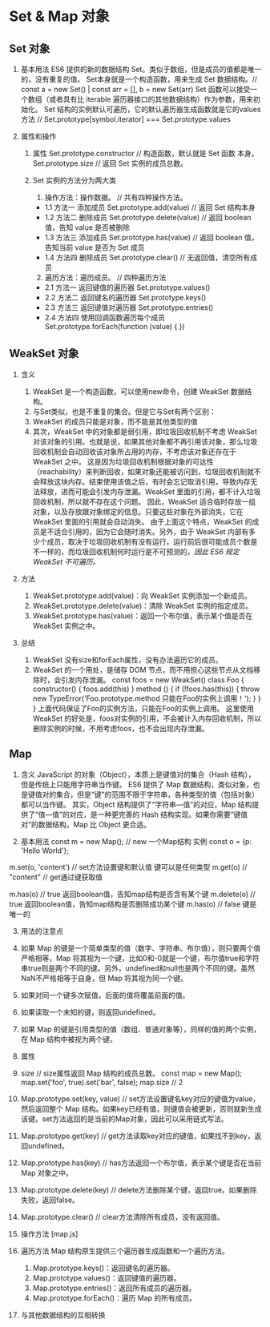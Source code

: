 # Set & Map 对象

## Set 对象

1. 基本用法
    ES6 提供的新的数据结构 Set。类似于数组，但是成员的值都是唯一的，没有重复的值。
    Set本身就是一个构造函数，用来生成 Set 数据结构。// const a = new Set() | const arr = [], b = new Set(arr)
    Set 函数可以接受一个数组（或者具有比 iterable 遍历器接口的其他数据结构）作为参数，用来初始化。
    Set 结构的实例默认可遍历，它的默认遍历器生成函数就是它的values方法 // Set.prototype[symbol.iterator] === Set.prototype.values

2. 属性和操作
    1. 属性
      Set.prototype.constructor // 构造函数，默认就是 Set 函数 本身。
      Set.prototype.size // 返回 Set 实例的成员总数。

    2. Set 实例的方法分为两大类
        1. 操作方法：操作数据。 // 共有四种操作方法。
          * 1.1 方法一 添加成员
              Set.prototype.add(value) // 返回 Set 结构本身
          * 1.2 方法二 删除成员
              Set.prototype.delete(value) // 返回 boolean 值，告知 value 是否被删除
          * 1.3 方法三 添加成员
              Set.prototype.has(value) // 返回 boolean 值，告知当前 value 是否为 Set 成员
          * 1.4 方法四 删除成员
              Set.prototype.clear() // 无返回值，清空所有成员

        2. 遍历方法：遍历成员。 // 四种遍历方法
          * 2.1  方法一  返回键值的遍历器
              Set.prototype.values()
          * 2.2  方法二  返回键名的遍历器
              Set.prototype.keys()
          * 2.3  方法三  返回键值对遍历器
              Set.prototype.entries()
          * 2.4  方法四  使用回调函数遍历每个成员
              Set.prototype.forEach(function (value) { })

## WeakSet 对象

1. 含义
    1. WeakSet 是一个构造函数，可以使用new命令，创建 WeakSet 数据结构。
    2. 与Set类似，也是不重复的集合。但是它与Set有两个区别：
      1. WeakSet 的成员只能是对象，而不能是其他类型的值
      2. 其次，WeakSet 中的对象都是弱引用，即垃圾回收机制不考虑 WeakSet 对该对象的引用。也就是说，如果其他对象都不再引用该对象，那么垃圾回收机制会自动回收该对象所占用的内存，不考虑该对象还存在于 WeakSet 之中。
      这是因为垃圾回收机制根据对象的可达性（reachability）来判断回收，如果对象还能被访问到，垃圾回收机制就不会释放这块内存。结束使用该值之后，有时会忘记取消引用，导致内存无法释放，进而可能会引发内存泄漏。WeakSet 里面的引用，都不计入垃圾回收机制，所以就不存在这个问题。
      因此，WeakSet 适合临时存放一组对象，以及存放跟对象绑定的信息。只要这些对象在外部消失，它在 WeakSet 里面的引用就会自动消失。
      由于上面这个特点，WeakSet 的成员是不适合引用的，因为它会随时消失。另外，由于 WeakSet 内部有多少个成员，取决于垃圾回收机制有没有运行，运行前后很可能成员个数是不一样的，而垃圾回收机制何时运行是不可预测的，*因此 ES6 规定 WeakSet 不可遍历。*

2. 方法
    1. WeakSet.prototype.add(value)：向 WeakSet 实例添加一个新成员。
    2. WeakSet.prototype.delete(value)：清除 WeakSet 实例的指定成员。
    3. WeakSet.prototype.has(value)：返回一个布尔值，表示某个值是否在 WeakSet 实例之中。

3. 总结
    1. WeakSet 没有size和forEach属性，没有办法遍历它的成员。
    2. WeakSet 的一个用处，是储存 DOM 节点，而不用担心这些节点从文档移除时，会引发内存泄漏。
      const foos = new WeakSet()
      class Foo {
        constructor() {
          foos.add(this)
        }
        method () {
          if (!foos.has(this)) {
            throw new TypeError('Foo.prototype.method 只能在Foo的实例上调用！');
          }
        }
      }
      上面代码保证了Foo的实例方法，只能在Foo的实例上调用。
      这里使用 WeakSet 的好处是，foos对实例的引用，不会被计入内存回收机制，所以删除实例的时候，不用考虑foos，也不会出现内存泄漏。

## Map

1. 含义
  JavaScript 的对象（Object），本质上是键值对的集合（Hash 结构），但是传统上只能用字符串当作键。
  ES6 提供了 Map 数据结构，类似对象，也是键值对的集合，但是“键”的范围不限于字符串，各种类型的值（包括对象）都可以当作键。
  其实，Object 结构提供了“字符串—值”的对应，Map 结构提供了“值—值”的对应，是一种更完善的 Hash 结构实现。如果你需要“键值对”的数据结构，Map 比 Object 更合适。

2. 基本用法
  const m = new Map(); // new 一个Map结构 实例
  const o = {p: 'Hello World'};

  m.set(o, 'content') // set方法设置键和默认值  键可以是任何类型
  m.get(o) // "content" // get通过键获取值

  m.has(o) // true   返回boolean值，告知map结构是否含有某个键
  m.delete(o) // true   返回boolean值，告知map结构是否删除成功某个键
  m.has(o) // false   键是唯一的

3. 用法的注意点
  1. 如果 Map 的键是一个简单类型的值（数字、字符串、布尔值），则只要两个值严格相等，Map 将其视为一个键，比如0和-0就是一个键，布尔值true和字符串true则是两个不同的键。另外，undefined和null也是两个不同的键。虽然NaN不严格相等于自身，但 Map 将其视为同一个键。
  2. 如果对同一个键多次赋值，后面的值将覆盖前面的值。
  3. 如果读取一个未知的键，则返回undefined。
  4. 如果 Map 的键是引用类型的值（数组、普通对象等），同样的值的两个实例，在 Map 结构中被视为两个键。

4. 属性
  1. size // size属性返回 Map 结构的成员总数。 const map = new Map(); map.set('foo', true).set('bar', false); map.size // 2
  2. Map.prototype.set(key, value) // set方法设置键名key对应的键值为value，然后返回整个 Map 结构。如果key已经有值，则键值会被更新，否则就新生成该键。set方法返回的是当前的Map对象，因此可以采用链式写法。
  3. Map.prototype.get(key) // get方法读取key对应的键值，如果找不到key，返回undefined。
  4. Map.prototype.has(key) // has方法返回一个布尔值，表示某个键是否在当前 Map 对象之中。
  5. Map.prototype.delete(key) // delete方法删除某个键，返回true。如果删除失败，返回false。
  6. Map.prototype.clear() // clear方法清除所有成员，没有返回值。

5. 操作方法 [map.js]

6. 遍历方法
  Map 结构原生提供三个遍历器生成函数和一个遍历方法。
    1. Map.prototype.keys()：返回键名的遍历器。
    2. Map.prototype.values()：返回键值的遍历器。
    3. Map.prototype.entries()：返回所有成员的遍历器。
    4. Map.prototype.forEach()：遍历 Map 的所有成员。

7. 与其他数据结构的互相转换
